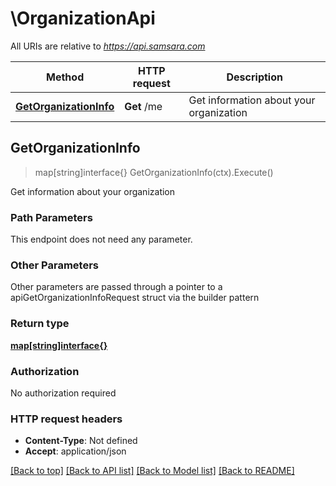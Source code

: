 # \OrganizationApi

All URIs are relative to *https://api.samsara.com*

Method | HTTP request | Description
------------- | ------------- | -------------
[**GetOrganizationInfo**](OrganizationApi.md#GetOrganizationInfo) | **Get** /me | Get information about your organization



## GetOrganizationInfo

> map[string]interface{} GetOrganizationInfo(ctx).Execute()

Get information about your organization



### Path Parameters

This endpoint does not need any parameter.

### Other Parameters

Other parameters are passed through a pointer to a apiGetOrganizationInfoRequest struct via the builder pattern


### Return type

[**map[string]interface{}**](map[string]interface{}.md)

### Authorization

No authorization required

### HTTP request headers

- **Content-Type**: Not defined
- **Accept**: application/json

[[Back to top]](#) [[Back to API list]](../README.md#documentation-for-api-endpoints)
[[Back to Model list]](../README.md#documentation-for-models)
[[Back to README]](../README.md)

